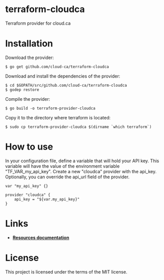# terraform-cloudca

Terraform provider for cloud.ca

# Installation
Download the provider:
```Shell
$ go get github.com/cloud-ca/terraform-cloudca
```
Download and install the dependencies of the provider:
```Shell
$ cd $GOPATH/src/github.com/cloud-ca/terraform-cloudca
$ godep restore
```
Compile the provider:
```Shell
$ go build -o terraform-provider-cloudca
```
Copy it to the directory where terraform is located:
```Shell
$ sudo cp terraform-provider-cloudca $(dirname `which terraform`)
```
# How to use

In your configuration file, define a variable that will hold your API key. This variable will have the value of the environment variable "TF_VAR_my_api_key". Create a new "cloudca" provider with the api_key. Optionally, you can override the api_url field of the provider.
```hcl
var "my_api_key" {}

provider "cloudca" {
	api_key = "${var.my_api_key}"
}
```

# Links
- [**Resources documentation**](https://github.com/cloud-ca/terraform-cloudca/blob/master/cloudca/README.md)

# License

This project is licensed under the terms of the MIT license.
